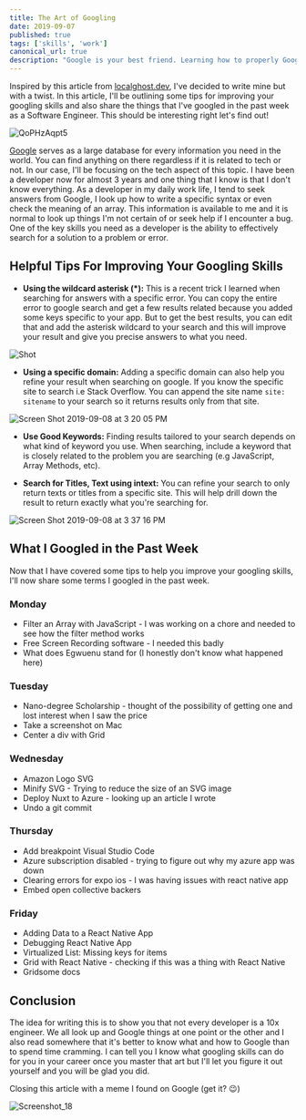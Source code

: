 ```yaml
---
title: The Art of Googling
date: 2019-09-07
published: true
tags: ['skills', 'work']
canonical_url: true
description: "Google is your best friend. Learning how to properly Google problems when you have a blocker is a key skill for every developer out there."
---
```


Inspired by this article from [localghost.dev](https://localghost.dev/2019/09/everything-i-googled-in-a-week-as-a-professional-software-engineer/), I've decided to write mine but with a twist. In this article, I'll be outlining some tips for improving your googling skills and also share the things that I've googled in the past week as a Software Engineer. This should be interesting right let's find out!


![QoPHzAqpt5](https://user-images.githubusercontent.com/17781315/64488351-d7182580-d23e-11e9-92b8-20ebeba95cfd.gif)

[Google](www.Google.com) serves as a large database for every information you need in the world. You can find anything on there regardless if it is related to tech or not. In our case, I'll be focusing on the tech aspect of this topic. I have been a developer now for almost 3 years and one thing that I know is that I don't know everything. As a developer in my daily work life, I tend to seek answers from Google, I look up how to write a specific syntax or even check the meaning of an array. This information is available to me and it is normal to look up things I'm not certain of or seek help if I encounter a bug. One of the key skills you need as a developer is the ability to effectively search for a solution to a problem or error.


## Helpful Tips For Improving Your Googling Skills
- **Using the wildcard asterisk (*):** This is a recent trick I learned when searching for answers with a specific error. You can copy the entire error to google search and get a few results related because you added some keys specific to your app. But to get the best results, you can edit that and add the asterisk wildcard to your search and this will improve your result and give you precise answers to what you need.

![Shot](https://user-images.githubusercontent.com/17781315/64489479-95da4280-d24b-11e9-9af7-0e82eb71ea8d.png)

- **Using a specific domain:** Adding a specific domain can also help you refine your result when searching on google. If you know the specific site to search i.e Stack Overflow. You can append the site name `site: sitename` to your search so it returns results only from that site.

![Screen Shot 2019-09-08 at 3 20 05 PM](https://user-images.githubusercontent.com/17781315/64489528-2add3b80-d24c-11e9-8630-e1fcc30ec7a2.png)

- **Use Good Keywords:** Finding results tailored to your search depends on what kind of keyword you use. When searching, include a keyword that is closely related to the problem you are searching (e.g JavaScript, Array Methods, etc).

- **Search for Titles, Text using intext:** You can refine your search to only return texts or titles from a specific site. This will help drill down the result to return exactly what you're searching for.

![Screen Shot 2019-09-08 at 3 37 16 PM](https://user-images.githubusercontent.com/17781315/64489754-9e804800-d24e-11e9-9aed-06291295dd46.png)

## What I Googled in the Past Week

Now that I have covered some tips to help you improve your googling skills, I'll now share some terms I googled in the past week. 

### Monday

- Filter an Array with JavaScript - I was working on a chore and needed to see how the filter method works
- Free Screen Recording software - I needed this badly
- What does Egwuenu stand for (I honestly don't know what happened here)

### Tuesday
- Nano-degree Scholarship - thought of the possibility of getting one and lost interest when I saw the price
- Take a screenshot on Mac
- Center a div with Grid


### Wednesday
- Amazon Logo SVG
- Minify SVG - Trying to reduce the size of an SVG image
- Deploy Nuxt to Azure - looking up an article I wrote
- Undo a git commit


### Thursday
- Add breakpoint Visual Studio Code
- Azure subscription disabled - trying to figure out why my azure app was down
- Clearing errors for expo ios - I was having issues with react native app
- Embed open collective backers



### Friday

- Adding Data to a React Native App
- Debugging React Native App
- Virtualized List: Missing keys for items
- Grid with React Native - checking if this was a thing with React Native
- Gridsome docs

## Conclusion
The idea for writing this is to show you that not every developer is a 10x engineer. We all look up and Google things at one point or the other and I also read somewhere that it's better to know what and how to Google than to spend time cramming. I can tell you I know what googling skills can do for you in your career once you master that art but I'll let you figure it out yourself and you will be glad you did.

Closing this article with a meme I found on Google (get it? 😉)

![Screenshot_18](https://user-images.githubusercontent.com/17781315/64488909-43962300-d245-11e9-913c-42b58c199ebb.jpg)



